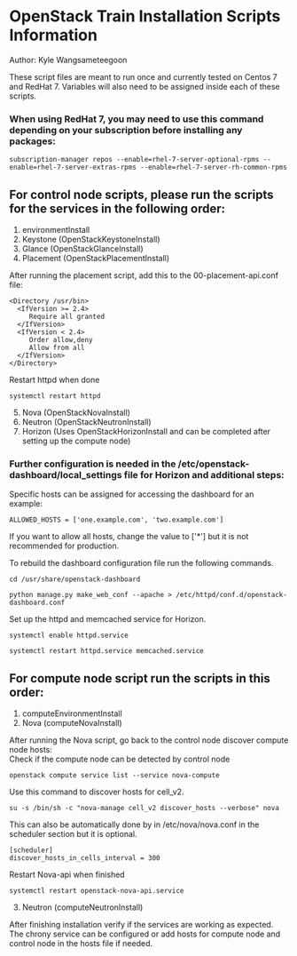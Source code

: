 # OpenStack Train Installation Scripts Information
Author: Kyle Wangsameteegoon

These script files are meant to run once and currently tested on Centos 7 and RedHat 7. Variables will also need to be assigned inside each of these scripts. 

### When using RedHat 7, you may need to use this command depending on your subscription before installing any packages:
```
subscription-manager repos --enable=rhel-7-server-optional-rpms --enable=rhel-7-server-extras-rpms --enable=rhel-7-server-rh-common-rpms
```
## For control node scripts, please run the scripts for the services in the following order:
1. environmentInstall
2. Keystone (OpenStackKeystoneInstall)
3. Glance (OpenStackGlanceInstall)
4. Placement (OpenStackPlacementInstall)

After running the placement script, add this to the 00-placement-api.conf file:
```
<Directory /usr/bin>
  <IfVersion >= 2.4>
     Require all granted
  </IfVersion>
  <IfVersion < 2.4>
     Order allow,deny
     Allow from all
  </IfVersion>
</Directory>
```
Restart httpd when done
```
systemctl restart httpd
```
5. Nova (OpenStackNovaInstall)
6. Neutron (OpenStackNeutronInstall)
7. Horizon (Uses OpenStackHorizonInstall and can be completed after setting up the compute node)

### Further configuration is needed in the /etc/openstack-dashboard/local_settings file for Horizon and additional steps:

Specific hosts can be assigned for accessing the dashboard for an example:
```
ALLOWED_HOSTS = ['one.example.com', 'two.example.com']
```
If you want to allow all hosts, change the value to ['*'] but it is not recommended for production.

To rebuild the dashboard configuration file run the following commands.
```
cd /usr/share/openstack-dashboard
```
```
python manage.py make_web_conf --apache > /etc/httpd/conf.d/openstack-dashboard.conf
```

Set up the httpd and memcached service for Horizon.
```
systemctl enable httpd.service
```
```
systemctl restart httpd.service memcached.service
```
## For compute node script run the scripts in this order:
1. computeEnvironmentInstall
2. Nova (computeNovaInstall)

After running the Nova script, go back to the control node discover compute node hosts: \
Check if the compute node can be detected by control node
```
openstack compute service list --service nova-compute
```
Use this command to discover hosts for cell_v2.
```
su -s /bin/sh -c "nova-manage cell_v2 discover_hosts --verbose" nova
```
This can also be automatically done by in /etc/nova/nova.conf in the scheduler section but it is optional.
```
[scheduler]
discover_hosts_in_cells_interval = 300
```
Restart Nova-api when finished
```
systemctl restart openstack-nova-api.service
```

3. Neutron (computeNeutronInstall)

After finishing installation verify if the services are working as expected. The chrony service can be configured or add hosts for compute node and control node in the hosts file if needed. 
